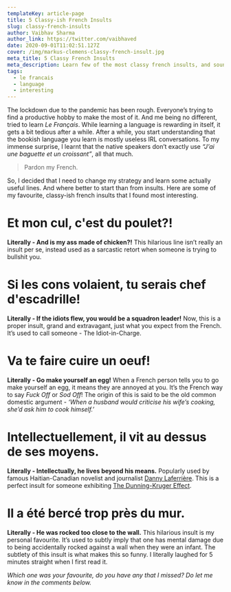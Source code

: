 ```yaml
---
templateKey: article-page
title: 5 Classy-ish French Insults
slug: classy-french-insults
author: Vaibhav Sharma
author_link: https://twitter.com/vaibhaved
date: 2020-09-01T11:02:51.127Z
cover: /img/markus-clemens-classy-french-insult.jpg
meta_title: 5 Classy French Insults
meta_description: Learn few of the most classy french insults, and sound like a true Gentleman.
tags:
  - le francais
  - language
  - interesting
---
```

The lockdown due to the pandemic has been rough. Everyone’s trying to find a productive hobby to make the most of it. And me being no different, tried to learn *Le Français*. While learning a language is rewarding in itself, it gets a bit tedious after a while. After a while, you start understanding that the bookish language you learn is mostly useless IRL conversations. To my immense surprise, I learnt that the native speakers don’t exactly use *“J’ai une baguette et un croissant”*, all that much. 

> Pardon my French.

So, I decided that I need to change my strategy and learn some actually useful lines. And where better to start than from insults. Here are some of my favourite, classy-ish french insults that I found most interesting.

# Et mon cul, c'est du poulet?!

**Literally - And is my ass made of chicken?!** This hilarious line isn’t really an insult per se, instead used as a sarcastic retort when someone is trying to bullshit you.

# Si les cons volaient, tu serais chef d'escadrille!

**Literally - If the idiots flew, you would be a squadron leader!** Now, this is a proper insult, grand and extravagant, just what you expect from the French. It’s used to call someone - The Idiot-in-Charge.

# Va te faire cuire un oeuf!

**Literally - Go make yourself an egg!** When a French person tells you to go make yourself an egg, it means they are annoyed at you. It’s the French way to say *Fuck Off* or *Sod Off*! The origin of this is said to be the old common domestic argument - *‘When a husband would criticise his wife’s cooking, she’d ask him to cook himself.’*

# Intellectuellement, il vit au dessus de ses moyens.

**Literally - Intellectually, he lives beyond his means.** Popularly used by famous Haitian-Canadian novelist and journalist [Danny Laferrière](https://en.wikipedia.org/wiki/Dany_Laferri%C3%A8re). This is a perfect insult for someone exhibiting [The Dunning-Kruger Effect](https://en.wikipedia.org/wiki/Dunning%E2%80%93Kruger_effect).

# Il a été bercé trop près du mur.

**Literally - He was rocked too close to the wall.** This hilarious insult is my personal favourite. It’s used to subtly imply that one has mental damage due to being accidentally rocked against a wall when they were an infant. The subtlety of this insult is what makes this so funny. I literally laughed for 5 minutes straight when I first read it.

*Which one was your favourite, do you have any that I missed? Do let me know in the comments below.*
